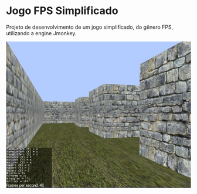 

# Jogo FPS Simplificado #

Projeto de desenvolvimento de um jogo simplificado, do gênero FPS, utilizando a engine Jmonkey.

<p align="center"> <img src="jogofps-rodando.jpg" alt="Jogo FPS" height="400" width="596"> </p>
